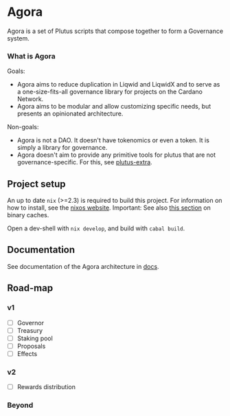 # Agora

Agora is a set of Plutus scripts that compose together to form a Governance system.

### What is Agora

Goals:
- Agora aims to reduce duplication in Liqwid and LiqwidX and to serve as a one-size-fits-all governance library for projects on the Cardano Network.
- Agora aims to be modular and allow customizing specific needs, but presents an opinionated architecture.

Non-goals:
- Agora is not a DAO. It doesn't have tokenomics or even a token. It is simply a library for governance.
- Agora doesn't aim to provide any primitive tools for plutus that are not governance-specific. For this, see [plutus-extra](https://github.com/Liqwid-Labs/plutus-extra/).

## Project setup

An up to date `nix` (>=2.3) is required to build this project. For information on how to install, see the [nixos website](https://nixos.org/download.html). Important: See also [this section](https://github.com/input-output-hk/plutus#nix-advice) on binary caches.

Open a dev-shell with `nix develop`, and build with `cabal build`.

## Documentation

See documentation of the Agora architecture in [docs](./docs).

## Road-map

### v1
- [ ] Governor
- [ ] Treasury 
- [ ] Staking pool
- [ ] Proposals
- [ ] Effects

### v2
- [ ] Rewards distribution

### Beyond



